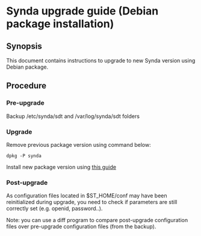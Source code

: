 # Synda upgrade guide (Debian package installation)

## Synopsis

This document contains instructions to upgrade to new Synda version using Debian package.

## Procedure

### Pre-upgrade

Backup /etc/synda/sdt and /var/log/synda/sdt folders

### Upgrade

Remove previous package version using command below:

    dpkg -P synda

Install new package version using [this guide](sdt/doc/install_deb.md)


### Post-upgrade

As configuration files located in $ST_HOME/conf may have been reinitialized
during upgrade, you need to check if parameters are still correctly set (e.g.
openid, password..).

Note: you can use a diff program to compare post-upgrade configuration files
over pre-upgrade configuration files (from the backup).
